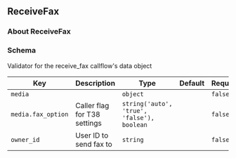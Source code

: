 ## ReceiveFax

### About ReceiveFax

### Schema

Validator for the receive_fax callflow's data object

Key | Description | Type | Default | Required
--- | ----------- | ---- | ------- | --------
`media` |   | `object` |   | `false`
`media.fax_option` | Caller flag for T38 settings | `string('auto', 'true', 'false'), boolean` |   | `false`
`owner_id` | User ID to send fax to | `string` |   | `false`
